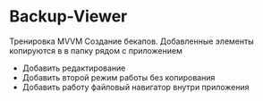 # Backup-Viewer
Тренировка MVVM
Создание бекапов. Добавленные элементы копируются в в папку рядом с приложением
- Добавить редактирование
- Добавить второй режим работы без копирования
- Добавить работу файловый навигатор внутри приложения
